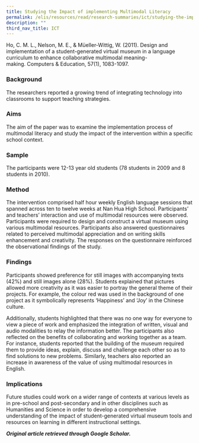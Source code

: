```yaml
---
title: Studying the Impact of implementing Multimodal Literacy
permalink: /elis/resources/read/research-summaries/ict/studying-the-impact-of-implementing-multimodal-literacy/
description: ""
third_nav_title: ICT
---
```

Ho, C. M. L., Nelson, M. E., & Müeller-Wittig, W. (2011). Design and implementation of a student-generated virtual museum in a language curriculum to enhance collaborative multimodal meaning-making. Computers & Education, 57(1), 1083-1097.

### Background

The researchers reported a growing trend of integrating technology into classrooms to support teaching strategies.

### Aims

The aim of the paper was to examine the implementation process of multimodal literacy and study the impact of the intervention within a specific school context.

### Sample

The participants were 12-13 year old students (78 students in 2009 and 8 students in 2010).

### Method

The intervention comprised half hour weekly English language sessions that spanned across ten to twelve weeks at Nan Hua High School. Participants’ and teachers’ interaction and use of multimodal resources were observed. Participants were required to design and construct a virtual museum using various multimodal resources. Participants also answered questionnaires related to perceived multimodal appreciation and on writing skills enhancement and creativity. The responses on the questionnaire reinforced the observational findings of the study.

### Findings

Participants showed preference for still images with accompanying texts (42%) and still images alone (28%). Students explained that pictures allowed more creativity as it was easier to portray the general theme of their projects. For example, the colour red was used in the background of one project as it symbolically represents ‘Happiness’ and ‘Joy’ in the Chinese culture.

Additionally, students highlighted that there was no one way for everyone to view a piece of work and emphasized the integration of written, visual and audio modalities to relay the information better. The participants also reflected on the benefits of collaborating and working together as a team. For instance, students reported that the building of the museum required them to provide ideas, explain, discuss and challenge each other so as to find solutions to new problems. Similarly, teachers also reported an increase in awareness of the value of using multimodal resources in English.

### Implications

Future studies could work on a wider range of contexts at various levels as in pre-school and post-secondary and in other disciplines such as Humanities and Science in order to develop a comprehensive understanding of the impact of student-generated virtual museum tools and resources on learning in different instructional settings.


_**Original article retrieved through Google Scholar.**_  

